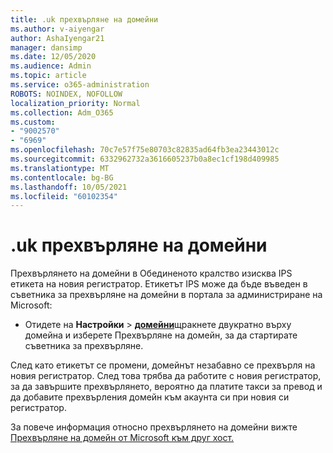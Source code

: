 ```yaml
---
title: .uk прехвърляне на домейни
ms.author: v-aiyengar
author: AshaIyengar21
manager: dansimp
ms.date: 12/05/2020
ms.audience: Admin
ms.topic: article
ms.service: o365-administration
ROBOTS: NOINDEX, NOFOLLOW
localization_priority: Normal
ms.collection: Adm_O365
ms.custom:
- "9002570"
- "6969"
ms.openlocfilehash: 70c7e57f75e80703c82835ad64fb3ea23443012c
ms.sourcegitcommit: 6332962732a3616605237b0a8ec1cf198d409985
ms.translationtype: MT
ms.contentlocale: bg-BG
ms.lasthandoff: 10/05/2021
ms.locfileid: "60102354"
---
```

# <a name="uk-domain-transfers"></a>.uk прехвърляне на домейни

Прехвърлянето на домейни в Обединеното кралство изисква IPS етикета на новия регистратор. Етикетът IPS може да бъде въведен в съветника за прехвърляне на домейни в портала за администриране на Microsoft:

- Отидете на **Настройки**  >  [**домейни**](https://admin.microsoft.com/#/Domains)щракнете двукратно върху домейна и изберете Прехвърляне на домейн,  за да стартирате съветника за прехвърляне.

След като етикетът се промени, домейнът незабавно се прехвърля на новия регистратор. След това трябва да работите с новия регистратор, за да завършите прехвърлянето, вероятно да платите такси за превод и да добавите прехвърления домейн към акаунта си при новия си регистратор.

За повече информация относно прехвърлянето на домейни вижте [Прехвърляне на домейн от Microsoft към друг хост.](https://docs.microsoft.com/microsoft-365/admin/get-help-with-domains/transfer-a-domain-from-microsoft-to-another-host)
